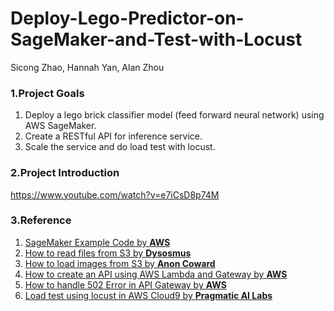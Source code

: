 # Deploy-Lego-Predictor-on-SageMaker-and-Test-with-Locust

Sicong Zhao, Hannah Yan, Alan Zhou

### 1.Project Goals
1. Deploy a lego brick classifier model (feed forward neural network) using AWS SageMaker.
2. Create a RESTful API for inference service.
3. Scale the service and do load test with locust.

### 2.Project Introduction
https://www.youtube.com/watch?v=e7iCsD8p74M

### 3.Reference
1. [SageMaker Example Code by **AWS**](https://github.com/awslabs/amazon-sagemaker-examples/blob/e463a7b158651a0a1888082a4673695a9acada73/sagemaker-python-sdk/chainer_sentiment_analysis/src/sentiment_analysis.py)
2. [How to read files from S3 by **Dysosmus**](https://stackoverflow.com/questions/33782984/reading-data-from-s3-using-lambda)
3. [How to load images from S3 by **Anon Coward**](https://stackoverflow.com/questions/57961738/aws-lambda-read-image-from-s3-upload-event)
4. [How to create an API using AWS Lambda and Gateway by **AWS**](https://docs.aws.amazon.com/apigateway/latest/developerguide/api-gateway-create-api-as-simple-proxy-for-lambda.html)
5. [How to handle 502 Error in API Gateway by **AWS**](https://aws.amazon.com/premiumsupport/knowledge-center/malformed-502-api-gateway/)
6. [Load test using locust in AWS Cloud9 by **Pragmatic AI Labs**](https://www.youtube.com/watch?v=bUEYe6AqlXE)
